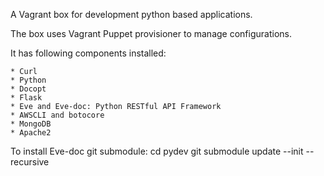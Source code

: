 A Vagrant box for development python based applications.

The box uses Vagrant Puppet provisioner to manage configurations. 

It has following components installed:

	* Curl
	* Python
	* Docopt
	* Flask
	* Eve and Eve-doc: Python RESTful API Framework
	* AWSCLI and botocore
	* MongoDB
	* Apache2

To install Eve-doc git submodule:
	cd pydev
	git submodule update --init --recursive

